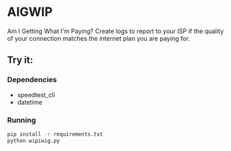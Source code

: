 # AIGWIP
Am I Getting What I'm Paying?
Create logs to report to your ISP if the quality of your connection matches the internet plan you are paying for.

## Try it:

### Dependencies
* speedtest_cli
* datetime

### Running

```bash
pip install -r requirements.txt
python wipiwig.py
```
